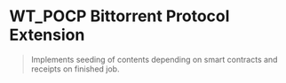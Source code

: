 # WT_POCP Bittorrent Protocol Extension

> Implements seeding of contents depending on smart contracts and receipts on finished job.